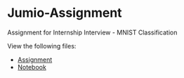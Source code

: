 # Jumio-Assignment
Assignment for Internship Interview - MNIST Classification

View the following files:
* [Assignment](https://github.com/ankur-98/Jumio-Assignment/blob/master/Jumio_%20ML%20internship%20take-home%20assignment.pdf)
* [Notebook](https://github.com/ankur-98/Jumio-Assignment/blob/master/Jumio_Assignment.ipynb)
